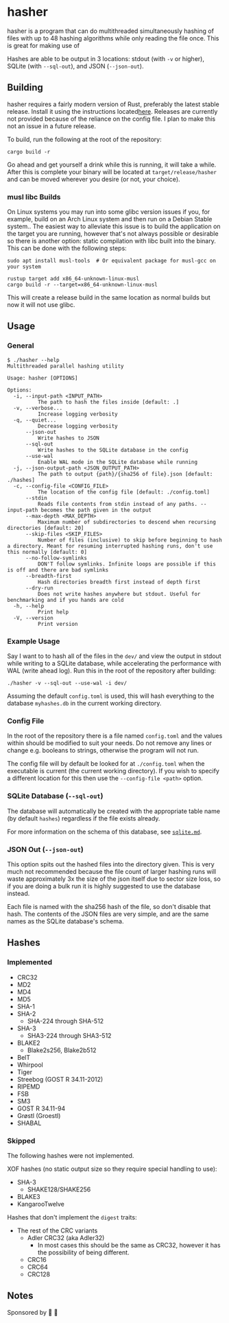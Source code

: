 # hasher

hasher is a program that can do multithreaded simultaneously hashing of files with up to 48 hashing algorithms while
only reading the file once. This is great for making use of

Hashes are able to be output in 3 locations: stdout (with `-v` or higher), SQLite (with `--sql-out`), and JSON
(`--json-out`).

## Building

hasher requires a fairly modern version of Rust, preferably the latest stable release. Install it using the instructions
located[here](https://www.rust-lang.org/tools/install). Releases are currently not provided because of the reliance on
the config file. I plan to make this not an issue in a future release.

To build, run the following at the root of the repository:

```shell
cargo build -r
```

Go ahead and get yourself a drink while this is running, it will take a while. After this is complete your binary will
be located at `target/release/hasher` and can be moved wherever you desire (or not, your choice).

### musl libc Builds

On Linux systems you may run into some glibc version issues if you, for example, build on an Arch Linux system and then
run on a Debian Stable system.. The easiest way to alleviate this issue is to build the application on the target you
are running, however that's not always possible or desirable so there is another option: static compilation with libc
built into the binary. This can be done with the following steps:

```shell
sudo apt install musl-tools  # Or equivalent package for musl-gcc on your system

rustup target add x86_64-unknown-linux-musl
cargo build -r --target=x86_64-unknown-linux-musl
```

This will create a release build in the same location as normal builds but now it will not use glibc.

## Usage

### General

```shell
$ ./hasher --help
Multithreaded parallel hashing utility

Usage: hasher [OPTIONS]

Options:
  -i, --input-path <INPUT_PATH>
          The path to hash the files inside [default: .]
  -v, --verbose...
          Increase logging verbosity
  -q, --quiet...
          Decrease logging verbosity
      --json-out
          Write hashes to JSON
      --sql-out
          Write hashes to the SQLite database in the config
      --use-wal
          Enable WAL mode in the SQLite database while running
  -j, --json-output-path <JSON_OUTPUT_PATH>
          The path to output {path}/{sha256 of file}.json [default: ./hashes]
  -c, --config-file <CONFIG_FILE>
          The location of the config file [default: ./config.toml]
      --stdin
          Reads file contents from stdin instead of any paths. --input-path becomes the path given in the output
      --max-depth <MAX_DEPTH>
          Maximum number of subdirectories to descend when recursing directories [default: 20]
      --skip-files <SKIP_FILES>
          Number of files (inclusive) to skip before beginning to hash a directory. Meant for resuming interrupted hashing runs, don't use this normally [default: 0]
      --no-follow-symlinks
          DON'T follow symlinks. Infinite loops are possible if this is off and there are bad symlinks
      --breadth-first
          Hash directories breadth first instead of depth first
      --dry-run
          Does not write hashes anywhere but stdout. Useful for benchmarking and if you hands are cold
  -h, --help
          Print help
  -V, --version
          Print version
```

### Example Usage

Say I want to to hash all of the files in the `dev/` and view the output in stdout while writing to a SQLite database,
while accelerating the performance with WAL (write ahead log). Run this in the root of the repository after building:

```shell
./hasher -v --sql-out --use-wal -i dev/
```

Assuming the default `config.toml` is used, this will hash everything to the database `myhashes.db` in the current
working directory.

### Config File

In the root of the repository there is a file named `config.toml` and the values within should be modified to suit your
needs. Do not remove any lines or change e.g. booleans to strings, otherwise the program will not run.

The config file will by default be looked for at `./config.toml` when the executable is current (the current working
directory). If you wish to specify a different location for this then use the `--config-file <path>` option.

### SQLite Database (`--sql-out`)

The database will automatically be created with the appropriate table name (by default `hashes`) regardless if the file
exists already.

For more information on the schema of this database, see [`sqlite.md`](sqlite.md).

### JSON Out (`--json-out`)

This option spits out the hashed files into the directory given. This is very much not recommended because the file
count of larger hashing runs will waste approximately 3x the size of the json itself due to sector size loss, so if you
are doing a bulk run it is highly suggested to use the database instead.

Each file is named with the sha256 hash of the file, so don't disable that hash. The contents of the JSON files are very
simple, and are the same names as the SQLite database's schema.

## Hashes

### Implemented

- CRC32
- MD2
- MD4
- MD5
- SHA-1
- SHA-2
  - SHA-224 through SHA-512
- SHA-3
  - SHA3-224 through SHA3-512
- BLAKE2
  - Blake2s256, Blake2b512
- BelT
- Whirpool
- Tiger
- Streebog (GOST R 34.11-2012)
- RIPEMD
- FSB
- SM3
- GOST R 34.11-94
- Grøstl (Groestl)
- SHABAL

### Skipped

The following hashes were not implemented.

XOF hashes (no static output size so they require special handling to use):

- SHA-3
  - SHAKE128/SHAKE256
- BLAKE3
- KangarooTwelve

Hashes that don't implement the `digest` traits:

- The rest of the CRC variants
  - Adler CRC32 (aka Adler32)
    - In most cases this should be the same as CRC32, however it has the possibility of being different.
  - CRC16
  - CRC64
  - CRC128

## Notes

Sponsored by 📼 🚙
